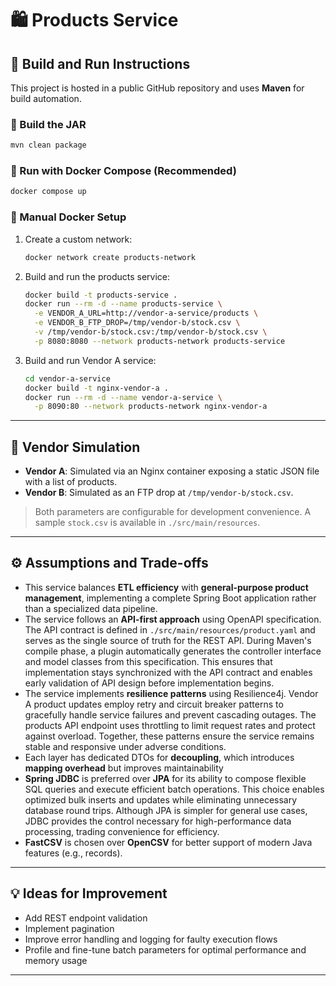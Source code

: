 # 🛍️ Products Service

## 🚀 Build and Run Instructions

This project is hosted in a public GitHub repository and uses **Maven** for build automation.

### 🧱 Build the JAR

```bash
mvn clean package
```

### 🐳 Run with Docker Compose (Recommended)

```bash
docker compose up
```

### 🐳 Manual Docker Setup

1. Create a custom network:

   ```bash
   docker network create products-network
   ```

2. Build and run the products service:

   ```bash
   docker build -t products-service .
   docker run --rm -d --name products-service \
     -e VENDOR_A_URL=http://vendor-a-service/products \
     -e VENDOR_B_FTP_DROP=/tmp/vendor-b/stock.csv \
     -v /tmp/vendor-b/stock.csv:/tmp/vendor-b/stock.csv \
     -p 8080:8080 --network products-network products-service
   ```

3. Build and run Vendor A service:

   ```bash
   cd vendor-a-service
   docker build -t nginx-vendor-a .
   docker run --rm -d --name vendor-a-service \
     -p 8090:80 --network products-network nginx-vendor-a
   ```

---

## 🏪 Vendor Simulation

- **Vendor A**: Simulated via an Nginx container exposing a static JSON file with a list of products.
- **Vendor B**: Simulated as an FTP drop at `/tmp/vendor-b/stock.csv`.

> Both parameters are configurable for development convenience. A sample `stock.csv` is available in `./src/main/resources`.

---

## ⚙️ Assumptions and Trade-offs

- This service balances **ETL efficiency** with **general-purpose product management**, implementing a complete Spring Boot application rather than a specialized data pipeline.
- The service follows an **API-first approach** using OpenAPI specification. The API contract is defined in `./src/main/resources/product.yaml` and serves as the single source of truth for the REST API. During Maven's compile phase, a plugin automatically generates the controller interface and model classes from this specification. This ensures that implementation stays synchronized with the API contract and enables early validation of API design before implementation begins.
- The service implements **resilience patterns** using Resilience4j. Vendor A product updates employ retry and circuit breaker patterns to gracefully handle service failures and prevent cascading outages. The products API endpoint uses throttling to limit request rates and protect against overload. Together, these patterns ensure the service remains stable and responsive under adverse conditions.
- Each layer has dedicated DTOs for **decoupling**, which introduces **mapping overhead** but improves maintainability
- **Spring JDBC** is preferred over **JPA** for its ability to compose flexible SQL queries and execute efficient batch operations. This choice enables optimized bulk inserts and updates while eliminating unnecessary database round trips. Although JPA is simpler for general use cases, JDBC provides the control necessary for high-performance data processing, trading convenience for efficiency.
- **FastCSV** is chosen over **OpenCSV** for better support of modern Java features (e.g., records).

---

## 💡 Ideas for Improvement

- Add REST endpoint validation
- Implement pagination
- Improve error handling and logging for faulty execution flows
- Profile and fine-tune batch parameters for optimal performance and memory usage

---
